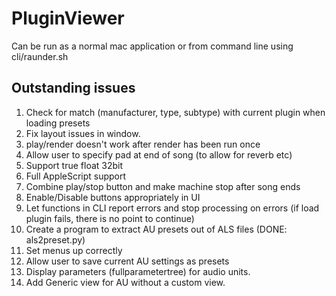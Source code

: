 #  PluginViewer

Can be run as a normal mac application or from command line using cli/raunder.sh

## Outstanding issues

1. Check for match (manufacturer, type, subtype) with current plugin when loading presets
2. Fix layout issues in window.
3. play/render doesn't work after render has been run once
4. Allow user to specify pad at end of song (to allow for reverb etc)
5. Support true float 32bit
6. Full AppleScript support
7. Combine play/stop button and make machine stop after song ends
8. Enable/Disable buttons appropriately in UI
9. Let functions in CLI report errors and stop processing on errors (if load plugin fails, there is no point to continue)
10. Create a program to extract AU presets out of ALS files (DONE: als2preset.py)
11. Set menus up correctly
12. Allow user to save current AU settings as presets
13. Display parameters (fullparametertree) for audio units.
14. Add Generic view for AU without a custom view.
